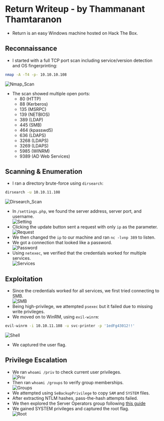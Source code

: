 # Return Writeup - by Thammanant Thamtaranon  
- Return is an easy Windows machine hosted on Hack The Box.

## Reconnaissance  
- I started with a full TCP port scan including service/version detection and OS fingerprinting:
```bash
nmap -A -T4 -p- 10.10.10.108
```
![Nmap_Scan](Nmap_Scan.png)  
- The scan showed multiple open ports:  
  - 80 (HTTP)  
  - 88 (Kerberos)  
  - 135 (MSRPC)  
  - 139 (NETBIOS)  
  - 389 (LDAP)  
  - 445 (SMB)  
  - 464 (kpasswd5)  
  - 636 (LDAPS)  
  - 3268 (LDAPS)  
  - 3269 (LDAPS)  
  - 5985 (WINRM)  
  - 9389 (AD Web Services)

## Scanning & Enumeration  
- I ran a directory brute-force using `dirsearch`:
```bash
dirsearch -u 10.10.11.108
```
![Dirsearch_Scan](Dirsearch_Scan.png)  
- In `/settings.php`, we found the server address, server port, and username.  
![Setting](Setting.png)  
- Clicking the update button sent a request with only `ip` as the parameter.  
![Request](Request.png)  
- We then changed the `ip` to our machine and ran `nc -lvnp 389` to listen.  
- We got a connection that looked like a password.  
![Password](Password.png)  
- Using `netexec`, we verified that the credentials worked for multiple services.  
![Services](Services.png)

## Exploitation  
- Since the credentials worked for all services, we first tried connecting to SMB.  
![SMB](SMB.png)  
- Being high-privilege, we attempted `psexec` but it failed due to missing write privileges.  
- We moved on to WinRM, using `evil-winrm`:
```bash
evil-winrm -i 10.10.11.108 -u svc-printer -p '1edFg43012!!'
```
![Shell](Shell.png)  
- We captured the user flag.

## Privilege Escalation  
- We ran `whoami /priv` to check current user privileges.  
![Priv](Priv.png)  
- Then ran `whoami /groups` to verify group memberships.  
![Groups](Groups.png)  
- We attempted using `SeBackupPrivilege` to copy `SAM` and `SYSTEM` files.  
- After extracting NTLM hashes, pass-the-hash attempts failed.  
- We then explored the Server Operators group following [this guide](https://www.hackingarticles.in/windows-privilege-escalation-server-operator-group/)   
- We gained SYSTEM privileges and captured the root flag.  
![Root](Root.png)
